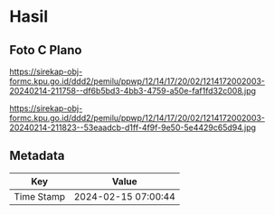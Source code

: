 # Hasil

## Foto C Plano

https://sirekap-obj-formc.kpu.go.id/ddd2/pemilu/ppwp/12/14/17/20/02/1214172002003-20240214-211758--df6b5bd3-4bb3-4759-a50e-faf1fd32c008.jpg

https://sirekap-obj-formc.kpu.go.id/ddd2/pemilu/ppwp/12/14/17/20/02/1214172002003-20240214-211823--53eaadcb-d1ff-4f9f-9e50-5e4429c65d94.jpg


## Metadata

| Key        | Value               |
| ---------- | ------------------- |
| Time Stamp | 2024-02-15 07:00:44 |



